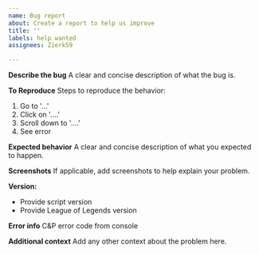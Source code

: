 ```yaml
---
name: Bug report
about: Create a report to help us improve
title: ''
labels: help wanted
assignees: Zierk59

---
```


**Describe the bug**
A clear and concise description of what the bug is.

**To Reproduce**
Steps to reproduce the behavior:
1. Go to '...'
2. Click on '....'
3. Scroll down to '....'
4. See error

**Expected behavior**
A clear and concise description of what you expected to happen.

**Screenshots**
If applicable, add screenshots to help explain your problem.

**Version:**
- Provide script version
- Provide League of Legends version

**Error info**
C&P error code from console

**Additional context**
Add any other context about the problem here.
